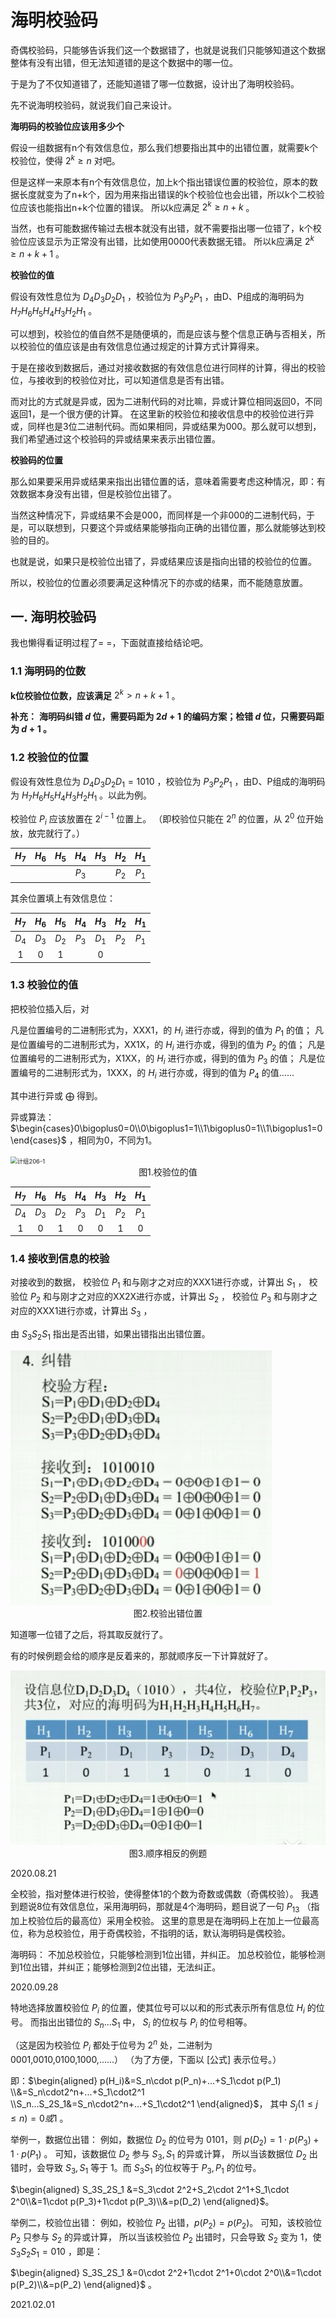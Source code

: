 # 海明校验码

奇偶校验码，只能够告诉我们这一个数据错了，也就是说我们只能够知道这个数据整体有没有出错，但无法知道错的是这个数据中的哪一位。

于是为了不仅知道错了，还能知道错了哪一位数据，设计出了海明校验码。

先不说海明校验码，就说我们自己来设计。

**海明码的校验位应该用多少个**

假设一组数据有n个有效信息位，那么我们想要指出其中的出错位置，就需要k个校验位，使得 $2^k\geq n$ 对吧。

但是这样一来原本有n个有效信息位，加上k个指出错误位置的校验位，原本的数据长度就变为了n+k个，因为用来指出错误的k个校验位也会出错，所以k个二校验位应该也能指出n+k个位置的错误。
所以k应满足 $2^k\geq n+k$ 。

当然，也有可能数据传输过去根本就没有出错，就不需要指出哪一位错了，k个校验位应该显示为正常没有出错，比如使用0000代表数据无错。
所以k应满足 $2^k\geq n+k+1$ 。

**校验位的值**

假设有效性息位为 $D_4D_3D_2D_1$ ，校验位为 $P_3P_2P_1$ ，由D、P组成的海明码为 $H_7H_6H_5H_4H_3H_2H_1$ 。

可以想到，校验位的值自然不是随便填的，而是应该与整个信息正确与否相关，所以校验位的值应该是由有效信息位通过规定的计算方式计算得来。

于是在接收到数据后，通过对接收数据的有效信息位进行同样的计算，得出的校验位，与接收到的校验位对比，可以知道信息是否有出错。

而对比的方式就是异或，因为二进制代码的对比嘛，异或计算位相同返回0，不同返回1，是一个很方便的计算。
在这里新的校验位和接收信息中的校验位进行异或，同样也是3位二进制代码。而如果相同，异或结果为000。那么就可以想到，我们希望通过这个校验码的异或结果来表示出错位置。

**校验码的位置**

那么如果要采用异或结果来指出出错位置的话，意味着需要考虑这种情况，即：有效数据本身没有出错，但是校验位出错了。

当然这种情况下，异或结果不会是000，而同样是一个非000的二进制代码，于是，可以联想到，只要这个异或结果能够指向正确的出错位置，那么就能够达到校验的目的。

也就是说，如果只是校验位出错了，异或结果应该是指向出错的校验位的位置。

所以，校验位的位置必须要满足这种情况下的亦或的结果，而不能随意放置。

## 一. 海明校验码

我也懒得看证明过程了= =，下面就直接给结论吧。

### 1.1 海明码的位数

**k位校验位位数，应该满足** $2^k>n+k+1$ 。

**补充：**
**海明码纠错 $d$ 位，需要码距为 $2d+1$ 的编码方案；检错 $d$ 位，只需要码距为 $d+1$ 。** 

### 1.2 校验位的位置

假设有效性息位为 $D_4D_3D_2D_1=1010$ ，校验位为 $P_3P_2P_1$ ，由D、P组成的海明码为 $H_7H_6H_5H_4H_3H_2H_1$ 。以此为例。

校验位 $P_i$ 应该放置在 $2^{i-1}$ 位置上。
（即校验位只能在 $2^n$ 的位置，从 $2^0$ 位开始放，放完就行了。）

| $H_7$ | $H_6$ | $H_5$ | $H_4$ | $H_3$ | $H_2$ | $H_1$ |
| :---: | :---: | :---: | :---: | :---: | :---: | :---: |
|       |       |       | $P_3$ |       | $P_2$ | $P_1$ |

其余位置填上有效信息位：

| $H_7$ | $H_6$ | $H_5$ | $H_4$ | $H_3$ | $H_2$ | $H_1$ |
| :---: | :---: | :---: | :---: | :---: | :---: | :---: |
| $D_4$ | $D_3$ | $D_2$ | $P_3$ | $D_1$ | $P_2$ | $P_1$ |
|   1   |   0   |   1   |       |   0   |       |       |

### 1.3 校验位的值

把校验位插入后，对

凡是位置编号的二进制形式为，XXX1，的 $H_i$ 进行亦或，得到的值为 $P_1$ 的值；
凡是位置编号的二进制形式为，XX1X，的 $H_i$ 进行亦或，得到的值为 $P_2$ 的值；
凡是位置编号的二进制形式为，X1XX，的 $H_i$ 进行亦或，得到的值为 $P_3$ 的值；
凡是位置编号的二进制形式为，1XXX，的 $H_i$ 进行亦或，得到的值为 $P_4$ 的值......

其中进行异或 $\bigoplus$ 得到。

异或算法： $\begin{cases}0\bigoplus0=0\\0\bigoplus1=1\\1\bigoplus0=1\\1\bigoplus1=0\end{cases}$ ，相同为0，不同为1。 

<img src="E:\typora-x64\my_WorkText\计算机组成原理\2数制与编码\计组206-1.png" alt="计组206-1" style="zoom:67%;" />

<center>图1.校验位的值</center>

| $H_7$ | $H_6$ | $H_5$ | $H_4$ | $H_3$ | $H_2$ | $H_1$ |
| :---: | :---: | :---: | :---: | :---: | :---: | :---: |
| $D_4$ | $D_3$ | $D_2$ | $P_3$ | $D_1$ | $P_2$ | $P_1$ |
|   1   |   0   |   1   |   0   |   0   |   1   |   0   |

### 1.4 接收到信息的校验

对接收到的数据，
校验位 $P_1$ 和与刚才之对应的XXX1进行亦或，计算出 $S_1$ ，
校验位 $P_2$ 和与刚才之对应的XX2X进行亦或，计算出 $S_2$ ，
校验位 $P_3$ 和与刚才之对应的XXX1进行亦或，计算出 $S_3$ ，

由 $S_3S_2S_1$ 指出是否出错，如果出错指出出错位置。

<img src="计组206-2.png" alt="计组206-2" style="zoom:67%;" />

<center>图2.校验出错位置</center>

知道哪一位错了之后，将其取反就行了。

有的时候例题会给的顺序是反着来的，那就顺序反一下计算就好了。

<img src="计组206-3.png" alt="计组206-3" style="zoom:67%;" />

<center>图3.顺序相反的例题</center>

2020.08.21

全校验，指对整体进行校验，使得整体1的个数为奇数或偶数（奇偶校验）。
我遇到题说8位有效信息位，采用海明码，那就是4个海明码，题目说了一句 $P_{13}$ （指加上校验位后的最高位）采用全校验。
这里的意思是在海明码上在加上一位最高位，称为总校验位，用于奇偶校验，不指明的话，默认海明码是偶校验。

海明码：
不加总校验位，只能够检测到1位出错，并纠正。
加总校验位，能够检测到1位出错，并纠正；能够检测到2位出错，无法纠正。

2020.09.28

特地选择放置校验位 $P_i$ 的位置，使其位号可以以和的形式表示所有信息位 $H_i$ 的位号。
而指出出错位的 $S_n...S_1$ 中， $S_i$ 的位权与 $P_i$ 的位号相等。

（这是因为校验位 $P_i$ 都处于位号为 $2^n$ 处，二进制为 0001,0010,0100,1000,......）
（为了方便，下面以 [公式] 表示位号。）

即：$\begin{aligned} p(H_i)&=S_n\cdot p(P_n)+...+S_1\cdot p(P_1) \\&=S_n\cdot2^n+...+S_1\cdot2^1 \\S_n...S_2S_1&=S_n\cdot2^n+...+S_1\cdot2^1 \end{aligned}$， 其中 $S_j(1\leq j\leq n)=0或1$ 。

举例一，数据位出错：
例如，数据位 $D_2$ 的位号为 0101，则 $p(D_2)=1\cdot p(P_3)+1\cdot p(P_1)$ 。
可知，该数据位 $D_2$ 参与 $S_3,S_1$ 的异或计算， 所以当该数据位 $D_2$ 出错时，会导致 $S_3,S_1$ 等于 1。而 $S_3S_1$ 的位权等于 $P_3,P_1$ 的位号。

 $\begin{aligned} S_3S_2S_1 &=S_3\cdot 2^2+S_2\cdot 2^1+S_1\cdot 2^0\\&=1\cdot p(P_3)+1\cdot p(P_3)\\&=p(D_2) \end{aligned}$。 

举例二，校验位出错：
例如，校验位 $P_2$ 出错，$p(P_2)=p(P_2)$。 可知，该校验位 $P_2$ 只参与 $S_2$ 的异或计算， 所以当该校验位 $P_2$ 出错时，只会导致 $S_2$ 变为 1，使 $S_3S_2S_1=010$ ，即是：

 $\begin{aligned} S_3S_2S_1 &=0\cdot 2^2+1\cdot 2^1+0\cdot 2^0\\&=1\cdot p(P_2)\\&=p(P_2) \end{aligned}$ 。

2021.02.01